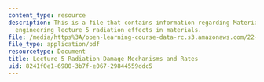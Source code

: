 ```yaml
---
content_type: resource
description: This is a file that contains information regarding Materials in nuclear
  engineering lecture 5 radiation effects in materials.
file: /media/https%3A/open-learning-course-data-rc.s3.amazonaws.com/22-14-materials-in-nuclear-engineering-spring-2015/8241f0e169803b7fe06729844559ddc5_MIT22_14S15_Lecture5.pdf
file_type: application/pdf
resourcetype: Document
title: Lecture 5 Radiation Damage Mechanisms and Rates
uid: 8241f0e1-6980-3b7f-e067-29844559ddc5
---
```

